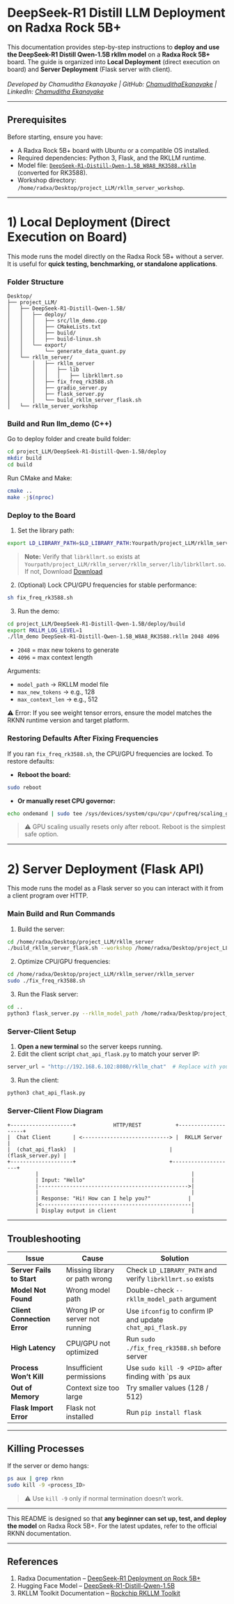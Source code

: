 # DeepSeek-R1 Distill LLM Deployment on Radxa Rock 5B+

This documentation provides step-by-step instructions to **deploy and use the DeepSeek-R1 Distill Qwen-1.5B rkllm model** on a **Radxa Rock 5B+** board. The guide is organized into **Local Deployment** (direct execution on board) and **Server Deployment** (Flask server with client).
<br><br>
*Developed by Chamuditha Ekanayake | GitHub: [ChamudithaEkanayake](https://github.com/ChamudithaEkanayake) | LinkedIn: [Chamuditha Ekanayake](https://www.linkedin.com/in/chamuditha-ekanayake-8b37602b6/)*

---

## Prerequisites

Before starting, ensure you have:

- A Radxa Rock 5B+ board with Ubuntu or a compatible OS installed.
- Required dependencies: Python 3, Flask, and the RKLLM runtime.
- Model file: [`DeepSeek-R1-Distill-Qwen-1.5B_W8A8_RK3588.rkllm`](https://github.com/ChamudithaEkanayake) (converted for RK3588).
- Workshop directory: `/home/radxa/Desktop/project_LLM/rkllm_server_workshop`.

---

# 1) Local Deployment (Direct Execution on Board)

This mode runs the model directly on the Radxa Rock 5B+ without a server. It is useful for **quick testing, benchmarking, or standalone applications**.

### Folder Structure

```
Desktop/
├── project_LLM/
│   ├── DeepSeek-R1-Distill-Qwen-1.5B/
│   │   ├── deploy/
│   │   │   ├── src/llm_demo.cpp
│   │   │   ├── CMakeLists.txt
│   │   │   ├── build/
│   │   │   ├── build-linux.sh
│   │   └── export/
│   │       └── generate_data_quant.py
│   └── rkllm_server/
│       │   ├── rkllm_server
│       │   │   ├── lib
│       │   │   │   ├── librkllmrt.so
│       │   ├── fix_freq_rk3588.sh
│       │   ├── gradio_server.py
│       │   ├── flask_server.py
│       │   └── build_rkllm_server_flask.sh
│   └── rkllm_server_workshop
```

### Build and Run llm_demo (C++)

Go to deploy folder and create build folder:

```bash
cd project_LLM/DeepSeek-R1-Distill-Qwen-1.5B/deploy
mkdir build
cd build
```

Run CMake and Make:

```bash
cmake ..
make -j$(nproc)
```

<!--

Run LLM inference:

```bash
./llm_demo /full/path/to/DeepSeek-R1-Distill-Qwen-1.5B_W8A8_RK3588.rkllm 128 512
```


Arguments:

- `model_path` → RKLLM model file
- `max_new_tokens` → e.g., 128
- `max_context_len` → e.g., 512

⚠️ Error: If you see weight tensor errors, ensure the model matches the RKNN runtime version and target platform.

-->

### Deploy to the Board
<!--
Copy the compiled demo and model files to your Radxa board:

```bash
adb push install/demo_Linux_aarch64 /data
adb push DeepSeek-R1-Distill-Qwen-1.5B_W8A8_RK3588.rkllm /data/demo_Linux_aarch64
adb push ../../scripts/fix_freq_rk3588.sh /data/demo_Linux_aarch64
```

### Running the Demo on Board

<!--
1. Enter the demo directory:

```bash
cd /data/demo_Linux_aarch64
```
-->

1. Set the library path:

```bash
export LD_LIBRARY_PATH=$LD_LIBRARY_PATH:Yourpath/project_LLM/rkllm_server/rkllm_server/lib
```
> **Note:** Verify that `librkllmrt.so` exists at `Yourpath/project_LLM/rkllm_server/rkllm_server/lib/librkllmrt.so`. If not, Download [Download](https://github.com/ChamudithaEkanayake/deployed-DeepSeek-R1-Distill-Qwen-on-a-Radxa-Rock-5B-/tree/main/project_LLM/rkllm_server/rkllm_server/lib)

2. (Optional) Lock CPU/GPU frequencies for stable performance:

```bash
sh fix_freq_rk3588.sh
```

3. Run the demo:

```bash
cd project_LLM/DeepSeek-R1-Distill-Qwen-1.5B/deploy/build
export RKLLM_LOG_LEVEL=1
./llm_demo DeepSeek-R1-Distill-Qwen-1.5B_W8A8_RK3588.rkllm 2048 4096
```

- `2048` = max new tokens to generate
- `4096` = max context length

Arguments:

- `model_path` → RKLLM model file
- `max_new_tokens` → e.g., 128
- `max_context_len` → e.g., 512

⚠️ Error: If you see weight tensor errors, ensure the model matches the RKNN runtime version and target platform.

### Restoring Defaults After Fixing Frequencies

If you ran `fix_freq_rk3588.sh`, the CPU/GPU frequencies are locked. To restore defaults:

- **Reboot the board:**

```bash
sudo reboot
```

- **Or manually reset CPU governor:**

```bash
echo ondemand | sudo tee /sys/devices/system/cpu/cpu*/cpufreq/scaling_governor
```

> ⚠️ GPU scaling usually resets only after reboot. Reboot is the simplest safe option.

---

# 2) Server Deployment (Flask API)

This mode runs the model as a Flask server so you can interact with it from a client program over HTTP.

### Main Build and Run Commands

1. Build the server:

```bash
cd /home/radxa/Desktop/project_LLM/rkllm_server
./build_rkllm_server_flask.sh --workshop /home/radxa/Desktop/project_LLM/rkllm_server_workshop --model_path /home/radxa/Desktop/project_LLM/DeepSeek-R1-Distill-Qwen-1.5B_W8A8_RK3588.rkllm --platform rk3588
```

2. Optimize CPU/GPU frequencies:

```bash
cd /home/radxa/Desktop/project_LLM/rkllm_server/rkllm_server
sudo ./fix_freq_rk3588.sh
```

3. Run the Flask server:

```bash
cd ..
python3 flask_server.py --rkllm_model_path /home/radxa/Desktop/project_LLM/DeepSeek-R1-Distill-Qwen-1.5B_W8A8_RK3588.rkllm --target_platform rk3588 --prompt_cache_path /home/radxa/Desktop/project_LLM/rkllm_server_workshop
```

### Server-Client Setup

1. **Open a new terminal** so the server keeps running.
2. Edit the client script `chat_api_flask.py` to match your server IP:

```python
server_url = "http://192.168.6.102:8080/rkllm_chat"  # Replace with your actual IP
```

3. Run the client:

```bash
python3 chat_api_flask.py
```

### Server-Client Flow Diagram

```
+--------------------+            HTTP/REST           +--------------------+
|  Chat Client       | <----------------------------> |  RKLLM Server      |
|  (chat_api_flask)  |                              |  (flask_server.py) |
+--------------------+                              +--------------------+
         |                                                 |
         | Input: "Hello"                                  |
         |------------------------------------------------>|
         |                                                 |
         | Response: "Hi! How can I help you?"            |
         |<------------------------------------------------|
         | Display output in client                        |
```

---

## Troubleshooting

| Issue | Cause | Solution |
|-------|-------|----------|
| **Server Fails to Start** | Missing library or path wrong | Check `LD_LIBRARY_PATH` and verify `librkllmrt.so` exists |
| **Model Not Found** | Wrong model path | Double-check `--rkllm_model_path` argument |
| **Client Connection Error** | Wrong IP or server not running | Use `ifconfig` to confirm IP and update `chat_api_flask.py` |
| **High Latency** | CPU/GPU not optimized | Run `sudo ./fix_freq_rk3588.sh` before server |
| **Process Won’t Kill** | Insufficient permissions | Use `sudo kill -9 <PID>` after finding with `ps aux | grep rknn` |
| **Out of Memory** | Context size too large | Try smaller values (128 / 512) |
| **Flask Import Error** | Flask not installed | Run `pip install flask` |

---

## Killing Processes

If the server or demo hangs:

```bash
ps aux | grep rknn
sudo kill -9 <process_ID>
```

> ⚠️ Use `kill -9` only if normal termination doesn’t work.

---

This README is designed so that **any beginner can set up, test, and deploy the model** on Radxa Rock 5B+. For the latest updates, refer to the official RKNN documentation.

---

## References

1. Radxa Documentation – [DeepSeek-R1 Deployment on Rock 5B+](https://docs.radxa.com/en/rock5/rock5b/app-development/rkllm_deepseek_r1)  
2. Hugging Face Model – [DeepSeek-R1-Distill-Qwen-1.5B](https://huggingface.co/deepseek-ai/DeepSeek-R1-Distill-Qwen-1.5B)  
3. RKLLM Toolkit Documentation – [Rockchip RKLLM Toolkit](https://github.com/airockchip/rknn-llm)

